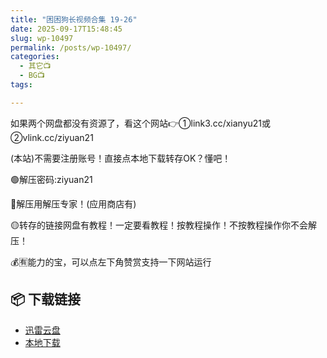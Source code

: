 ```yaml
---
title: "困困狗长视频合集 19-26"
date: 2025-09-17T15:48:45
slug: wp-10497
permalink: /posts/wp-10497/
categories:
  - 其它📺
  - BG📺
tags:

---
```


如果两个网盘都没有资源了，看这个网站👉①link3.cc/xianyu21或②vlink.cc/ziyuan21

(本站)不需要注册账号！直接点本地下载转存OK？懂吧！

🟢解压密码:ziyuan21

🔵解压用解压专家！(应用商店有)

🟡转存的链接网盘有教程！一定要看教程！按教程操作！不按教程操作你不会解压！

💰🈶能力的宝，可以点左下角赞赏支持一下网站运行

## 📦 下载链接
- [迅雷云盘](https://blziyuan21.com/pay-download/10497?key=250e362a92&down_id=0)
- [本地下载](https://blziyuan21.com/pay-download/10497?key=250e362a92&down_id=1)

